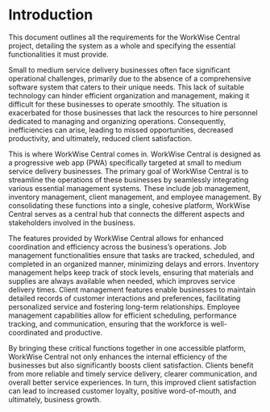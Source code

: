 # Introduction
This document outlines all the requirements for the WorkWise Central project, detailing the system as a whole and specifying the essential functionalities it must provide.
	
Small to medium service delivery businesses often face significant operational challenges, primarily due to the absence of a comprehensive software system that caters to their unique needs. This lack of suitable technology can hinder efficient organization and management, making it difficult for these businesses to operate smoothly. The situation is exacerbated for those businesses that lack the resources to hire personnel dedicated to managing and organizing operations. Consequently, inefficiencies can arise, leading to missed opportunities, decreased productivity, and ultimately, reduced client satisfaction.

This is where WorkWise Central comes in. WorkWise Central is designed as a progressive web app (PWA) specifically targeted at small to medium service delivery businesses. The primary goal of WorkWise Central is to streamline the operations of these businesses by seamlessly integrating various essential management systems. These include job management, inventory management, client management, and employee management. By consolidating these functions into a single, cohesive platform, WorkWise Central serves as a central hub that connects the different aspects and stakeholders involved in the business.

The features provided by WorkWise Central allows for enhanced coordination and efficiency across the business’s operations. Job management functionalities ensure that tasks are tracked, scheduled, and completed in an organized manner, minimizing delays and errors. Inventory management helps keep track of stock levels, ensuring that materials and supplies are always available when needed, which improves service delivery times. Client management features enable businesses to maintain detailed records of customer interactions and preferences, facilitating personalized service and fostering long-term relationships. Employee management capabilities allow for efficient scheduling, performance tracking, and communication, ensuring that the workforce is well-coordinated and productive.

By bringing these critical functions together in one accessible platform, WorkWise Central not only enhances the internal efficiency of the businesses but also significantly boosts client satisfaction. Clients benefit from more reliable and timely service delivery, clearer communication, and overall better service experiences. In turn, this improved client satisfaction can lead to increased customer loyalty, positive word-of-mouth, and ultimately, business growth.
